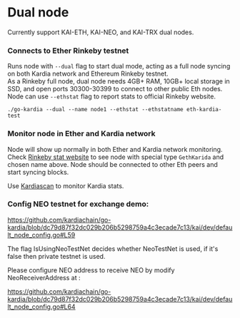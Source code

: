 # Dual node
Currently support KAI-ETH, KAI-NEO, and KAI-TRX dual nodes.

### Connects to Ether Rinkeby testnet
Runs node with `--dual` flag to start dual mode, acting as a full node syncing on both Kardia network and Ethereum Rinkeby testnet.  
As a Rinkeby full node, dual node needs 4GB+ RAM, 10GB+ local storage in SSD, and open ports 30300-30399 to connect to other public Eth nodes. 
Node can use `--ethstat` flag to report stats to official Rinkeby website.
```
./go-kardia --dual --name node1 --ethstat --ethstatname eth-kardia-test
```

### Monitor node in Ether and Kardia network
Node will show up normally in both Ether and Kardia network monitoring.  
Check [Rinkeby stat website](https://www.rinkeby.io/#stats) to see node with special type `GethKarida` and chosen name above.
Node should be connected to other Eth peers and start syncing blocks.

Use [Kardiascan](https://github.com/kardiachain/KardiaScan#run-development-mode) to monitor Kardia stats. 


### Config NEO testnet for exchange demo:
https://github.com/kardiachain/go-kardia/blob/dc79d87f32dc029b206b5298759a4c3ecade7c13/kai/dev/default_node_config.go#L59

The flag IsUsingNeoTestNet decides whether NeoTestNet is used, if it's false then private testnet is used.

Please configure NEO address to receive NEO by modify NeoReceiverAddress at : 

https://github.com/kardiachain/go-kardia/blob/dc79d87f32dc029b206b5298759a4c3ecade7c13/kai/dev/default_node_config.go#L64
